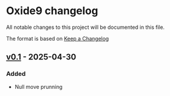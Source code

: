 # Oxide9 changelog

All notable changes to this project will be documented in this file.

The format is based on [Keep a Changelog](https://keepachangelog.com/en/1.1.0/)

<!-- ## [Unreleased](#unreleased) -->

## [v0.1](v0-1) - 2025-04-30

### Added

- Null move prunning